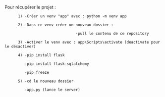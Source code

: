 Pour récupérer le projet :

          1) -Créer un venv "app" avec : python -m venv app
          
          2) -Dans ce venv créer un nouveau dossier :
            
                                    -pull le contenu de ce repository
                                    
          3) -Activer le venv avec : app\Scripts\activate (deactivate pour le désactiver)
          
          4) -pip install flask
          
             -pip install flask-sqlalchemy
          
             -pip freeze
          
          5) -cd le nouveau dossier
          
             -app.py (lance le server)
